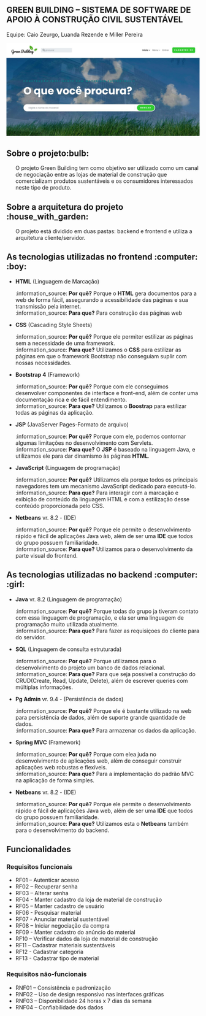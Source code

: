 
<p align="center"><h2>GREEN BUILDING – SISTEMA DE SOFTWARE DE APOIO À CONSTRUÇÃO CIVIL SUSTENTÁVEL</h2><p>
 <p>Equipe: Caio Zeurgo, Luanda Rezende e Miller Pereira</p>
 <img src="https://github.com/LuandaRezende/pfc-green-building/blob/master/greenbuilding.JPG"/>
<h2>Sobre o projeto:bulb:</h2>
<ul>O projeto Green Building tem como objetivo ser utilizado como um canal de negociação entre as lojas de
material de construção que comercializam produtos sustentáveis e os consumidores interessados neste tipo de produto.</ul>
<h2>Sobre a arquitetura do projeto :house_with_garden:</h2>
<ul>O projeto está dividido em duas pastas: backend e frontend e utiliza a arquitetura cliente/servidor.</ul>
<h2>As tecnologias utilizadas no frontend :computer: :boy:</h2>
<ul>
  <li><strong>HTML</strong> (Linguagem de Marcação)</li>
  <p>:information_source: <strong>Por quê?</strong> Porque o <strong>HTML</strong> gera documentos para a web de forma fácil, assegurando a acessibilidade das páginas e sua transmissão pela internet.<br>
  :information_source: <strong>Para que?</strong> Para construção das páginas web</p>
  
  <li><strong>CSS</strong> (Cascading Style Sheets)</li>
  <p>:information_source: <strong>Por quê?</strong> Porque ele permiter estilizar as páginas sem a necessidade de uma framework.<br>
  :information_source: <strong>Para que?</strong> Utilizamos o <strong>CSS</strong> para estilizar as páginas em que o framework Bootstrap não conseguiam suplir com nossas necessidades.</p>
  
  <li><strong>Bootstrap 4</strong> (Framework)</li>
  <p>:information_source: <strong>Por quê?</strong> Porque com ele conseguimos desenvolver componentes de interface e front-end, além de conter uma documentação rica e de fácil entendimento.<br>
  :information_source: <strong>Para que?</strong> Utilizamos o <strong>Boostrap</strong> para estilizar todas as páginas da aplicação.</p>
  
  <li><strong>JSP</strong> (JavaServer Pages-Formato de arquivo)</li>
  <p>:information_source: <strong>Por quê?</strong> Porque com ele, podemos contornar algumas limitações no desenvolvimento com Servlets.<br>
  :information_source: <strong>Para que?</strong> O <strong>JSP</strong> é baseado na linguagem Java, e utilizamos ele para dar dinamismo às páginas <strong>HTML</strong>.</p>
  
  <li><strong>JavaScript</strong> (Linguagem de programação)</li>
  <p>:information_source: <strong>Por quê?</strong> Utilizamos ela porque todos os principais navegadores tem um mecanismo JavaScript dedicado para executá-lo.<br>
  :information_source: <strong>Para que?</strong> Para interagir com a marcação e exibição de conteúdo da linguagem HTML e com a estilização desse conteúdo proporcionada pelo CSS.</p>
  
  <li><strong>Netbeans</strong> vr. 8.2 - (IDE)</li>
  <p>:information_source: <strong>Por quê?</strong> Porque ele permite o desenvolvimento rápido e fácil de aplicações Java web, além de ser uma <strong>IDE</strong> que todos do grupo possuem familiaridade.<br>
  :information_source: <strong>Para que?</strong> Utilizamos para o desenvolvimento da parte visual do frontend.</p>
  
</ul>

<h2>As tecnologias utilizadas no backend :computer: :girl:</h2>
<ul>
   <li><strong>Java</strong> vr. 8.2 (Linguagem de programação) </li>
  <p>:information_source: <strong>Por quê?</strong> Porque todas do grupo ja tiveram contato com essa linguagem de programação, e ela ser uma linguagem de programação muito utilizada atualmente.<br>
  :information_source: <strong>Para que?</strong> Para fazer as requisiçoes do cliente para do servidor.</p>
  
  <li><strong>SQL</strong> (Linguagem de consulta estruturada)</li>
  <p>:information_source: <strong>Por quê?</strong> Porque utilizamos para o desenvolvimento do projeto um banco de dados relacional.<br>
  :information_source: <strong>Para que?</strong> Para que seja possível a construção do CRUD(Create, Read, Update, Delete), além de escrever queries com múltiplas informações.</p>
  
  <li><strong>Pg Admin</strong> vr. 9.4 - (Persistência de dados)</li>
  <p>:information_source: <strong>Por quê?</strong> Porque ele é bastante utilizado na web para persistência de dados, além de suporte grande quantidade de dados.<br>
  :information_source: <strong>Para que?</strong> Para armazenar os dados da aplicação.</p>
  
   <li><strong>Spring MVC</strong> (Framework)</li>
  <p>:information_source: <strong>Por quê?</strong> Porque com elea juda no desenvolvimento de aplicações web, além de conseguir construir aplicações web robustas e flexíveis.<br>
  :information_source: <strong>Para que?</strong> Para a implementação do padrão MVC na aplicação de forma simples.</p>
  
  <li><strong>Netbeans</strong> vr. 8.2 - (IDE)</li>
  <p>:information_source: <strong>Por quê?</strong> Porque ele permite o desenvolvimento rápido e fácil de aplicações Java web, além de ser uma <strong>IDE</strong> que todos do grupo possuem familiaridade.<br>
  :information_source: <strong>Para que?</strong> Utilizamos esta o <strong>Netbeans</strong> também para o desenvolvimento do backend.</p> 
 
</ul>
<h2>Funcionalidades</h2>
<h3>Requisitos funcionais</h3>
<ul>
  <li>RF01 – Autenticar acesso</li>
  <li>RF02 – Recuperar senha</li>
  <li>RF03 – Alterar senha</li>
  <li>RF04 - Manter cadastro da loja de material de construção</li>
  <li>RF05 – Manter cadastro de usuário</li>
  <li>RF06 - Pesquisar material</li>
  <li>RF07 - Anunciar material sustentável</li>
  <li>RF08 – Iniciar negociação da compra</li>
  <li>RF09 - Manter cadastro do anúncio do material</li>
  <li>RF10 – Verificar dados da loja de material de construção</li>
  <li>RF11 – Cadastrar materiais sustentáveis</li>
  <li>RF12 - Cadastrar categoria</li>
  <li>RF13 - Cadastrar tipo de material</li>
</ul>
<h3>Requisitos não-funcionais</h3>
<ul>
<li>RNF01 – Consistência e padronização</li>
<li>RNF02 – Uso de design responsivo nas interfaces gráficas</li>
<li>RNF03 – Disponibilidade 24 horas x 7 dias da semana</li>
<li>RNF04 – Confiabilidade dos dados</li>
</ul>


